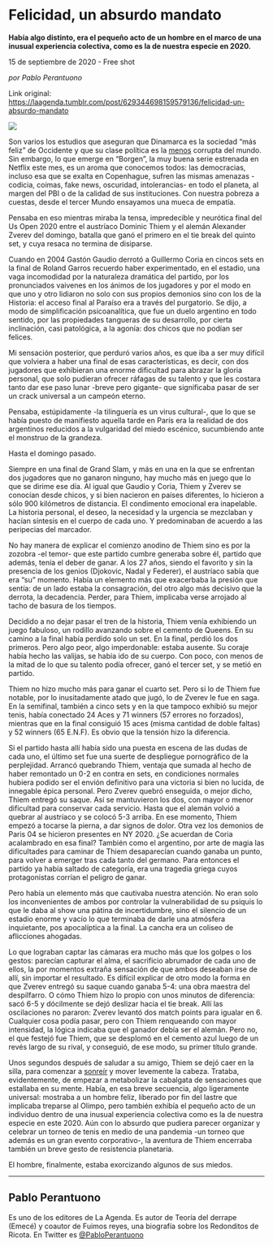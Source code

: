 # Felicidad, un absurdo mandato

**Había algo distinto, era el pequeño acto de un hombre en el marco de una inusual experiencia colectiva, como es la de nuestra especie en 2020.**

15 de septiembre de 2020 - Free shot

_por Pablo Perantuono_

Link original: https://laagenda.tumblr.com/post/629344698159579136/felicidad-un-absurdo-mandato

![](https://64.media.tumblr.com/c1864437460a7c637bd5202e26fe9678/f727acaa505a0294-c7/s500x750/5f14b13b90e924fdb4562e995135f171339b9923.jpg)

Son varios los estudios que aseguran que Dinamarca es la sociedad “más feliz” de Occidente y que su clase política es la [menos](https://www.transparency.org/en/cpi/2019#) corrupta del mundo. Sin embargo, lo que emerge en “Borgen”, la muy buena serie estrenada en Netflix este mes, es un aroma que conocemos todos: las democracias, incluso esa que se exalta en Copenhague, sufren las mismas amenazas -codicia, coimas, fake news, oscuridad, intolerancias- en todo el planeta, al margen del PBI o de la calidad de sus instituciones. Con nuestra pobreza a cuestas, desde el tercer Mundo ensayamos una mueca de empatía.  

Pensaba en eso mientras miraba la tensa, impredecible y neurótica final del Us Open 2020 entre el austríaco Dominic Thiem y el alemán Alexander Zverev del domingo, batalla que ganó el primero en el tie break del quinto set, y cuya resaca no termina de disiparse. 

Cuando en 2004 Gastón Gaudio derrotó a Guillermo Coria en cincos sets en la final de Roland Garros recuerdo haber experimentado, en el estadio, una vaga incomodidad por la naturaleza dramática del partido, por los pronunciados vaivenes en los ánimos de los jugadores y por el modo en que uno y otro lidiaron no solo con sus propios demonios sino con los de la Historia: el acceso final al Paraíso era a través del purgatorio. Se dijo, a modo de simplificación psicoanalítica, que fue un duelo argentino en todo sentido, por las propiedades tangueras de su desarrollo, por cierta inclinación, casi patológica, a la agonía: dos chicos que no podían ser felices. 

Mi sensación posterior, que perduró varios años, es que iba a ser muy difícil que volviera a haber una final de esas características, es decir, con dos jugadores que exhibieran una enorme dificultad para abrazar la gloria personal, que solo pudieran ofrecer ráfagas de su talento y que les costara tanto dar ese paso lunar -breve pero gigante- que significaba pasar de ser un crack universal a un campeón eterno. 

Pensaba, estúpidamente -la tilinguería es un virus cultural-, que lo que se había puesto de manifiesto aquella tarde en París era la realidad de dos argentinos reducidos a la vulgaridad del miedo escénico, sucumbiendo ante el monstruo de la grandeza. 

Hasta el domingo pasado. 

Siempre en una final de Grand Slam, y más en una en la que se enfrentan dos jugadores que no ganaron ninguno, hay mucho más en juego que lo que se dirime ese día. Al igual que Gaudio y Coria, Thiem y Zverev se conocían desde chicos, y si bien nacieron en países diferentes, lo hicieron a sólo 900 kilómetros de distancia. El condimento emocional era inapelable. La historia personal, el deseo, la necesidad y la urgencia se mezclaban y hacían síntesis en el cuerpo de cada uno. Y predominaban de acuerdo a las peripecias del marcador.  





No hay manera de explicar el comienzo anodino de Thiem sino es por la zozobra -el temor- que este partido cumbre generaba sobre él, partido que además, tenía el deber de ganar. A los 27 años, siendo el favorito y sin la presencia de los genios (Djokovic, Nadal y Federer), el austríaco sabía que era “su” momento. Había un elemento más que exacerbaba la presión que sentía: de un lado estaba la consagración, del otro algo más decisivo que la derrota, la decadencia. Perder, para Thiem, implicaba verse arrojado al tacho de basura de los tiempos.   

Decidido a no dejar pasar el tren de la historia, Thiem venía exhibiendo un juego fabuloso, un rodillo avanzando sobre el cemento de Queens. En su camino a la final había perdido solo un set. En la final, perdió los dos primeros. Pero algo peor, algo imperdonable: estaba ausente. Su coraje había hecho las valijas, se había ido de su cuerpo. Con poco, con menos de la mitad de lo que su talento podía ofrecer, ganó el tercer set, y se metió en partido. 

Thiem no hizo mucho más para ganar el cuarto set. Pero si lo de Thiem fue notable, por lo inusitadamente atado que jugó, lo de Zverev le fue en saga. En la semifinal, también a cinco sets y en la que tampoco exhibió su mejor tenis, había conectado 24 Aces y 71 winners (57 errores no forzados), mientras que en la final consiguió 15 aces (misma cantidad de doble faltas) y 52 winners (65 E.N.F). Es obvio que la tensión hizo la diferencia. 

Si el partido hasta allí había sido una puesta en escena de las dudas de cada uno, el último set fue una suerte de despliegue pornográfico de la perplejidad. Arrancó quebrando Thiem, ventaja que sumada al hecho de haber remontado un 0-2 en contra en sets, en condiciones normales hubiera podido ser el envión definitivo para una victoria si bien no lucida, de innegable épica personal. Pero Zverev quebró enseguida, o mejor dicho, Thiem entregó su saque. Así se mantuvieron los dos, con mayor o menor dificultad para conservar cada servicio. Hasta que el alemán volvió a quebrar al austríaco y se colocó 5-3 arriba. En ese momento, Thiem empezó a tocarse la pierna, a dar signos de dolor. Otra vez los demonios de Paris 04 se hicieron presentes en NY 2020. ¿Se acuerdan de Coria acalambrado en esa final? También como el argentino, por arte de magia las dificultades para caminar de Thiem desaparecían cuando ganaba un punto, para volver a emerger tras cada tanto del germano. Para entonces el partido ya había saltado de categoría, era una tragedia griega cuyos protagonistas corrían el peligro de ganar. 

Pero había un elemento más que cautivaba nuestra atención. No eran solo los inconvenientes de ambos por controlar la vulnerabilidad de su psiquis lo que le daba al show una pátina de incertidumbre, sino el silencio de un estadio enorme y vacío lo que terminaba de darle una atmósfera inquietante, pos apocalíptica a la final. La cancha era un coliseo de aflicciones ahogadas.

Lo que lograban captar las cámaras era mucho más que los golpes o los gestos: parecían capturar el alma, el sacrificio abrumador de cada uno de ellos, la por momentos extraña sensación de que ambos deseaban irse de allí, sin importar el resultado. Es difícil explicar de otro modo la forma en que Zverev entregó su saque cuando ganaba 5-4: una obra maestra del despilfarro. O cómo Thiem hizo lo propio con unos minutos de diferencia: sacó 6-5 y dócilmente se dejó deslizar hacia el tie break. Allí las oscilaciones no pararon: Zverev levantó dos match points para igualar en 6. Cualquier cosa podía pasar, pero con Thiem renqueando con mayor intensidad, la lógica indicaba que el ganador debía ser el alemán. Pero no, el que festejó fue Thiem, que se desplomó en el cemento azul luego de un revés largo de su rival, y conseguió, de ese modo, su primer título grande. 

Unos segundos después de saludar a su amigo, Thiem se dejó caer en la silla, para comenzar a [sonreír](https://twitter.com/usopen/status/1305304398831075329) y mover levemente la cabeza. Trataba, evidentemente, de empezar a metabolizar la cabalgata de sensaciones que estallaba en su mente. Había, en esa breve secuencia, algo ligeramente universal: mostraba a un hombre feliz, liberado por fin del lastre que implicaba treparse al Olimpo, pero también exhibía el pequeño acto de un individuo dentro de una inusual experiencia colectiva como es la de nuestra especie en este 2020. Aún con lo absurdo que pudiera parecer organizar y celebrar un torneo de tenis en medio de una pandemia -un torneo que además es un gran evento corporativo-, la aventura de Thiem encerraba también un breve gesto de resistencia planetaria.  

El hombre, finalmente, estaba exorcizando algunos de sus miedos.

  




---

Pablo Perantuono
----------------

 Es uno de los editores de La Agenda. Es autor de Teoría del derrape (Emecé) y coautor de Fuimos reyes, una biografía sobre los Redonditos de Ricota. En Twitter es [@PabloPerantuono](https://twitter.com/pabloperantuono) 


